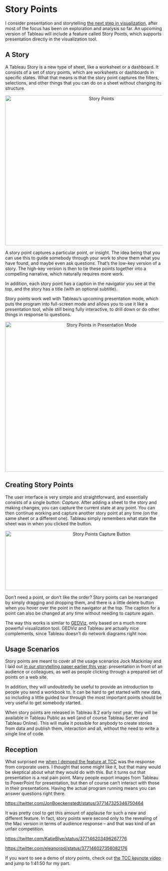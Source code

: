 # Story Points

I consider presentation and storytelling <a href="/papers/paper-storytelling-step-visualization">the next step in visualization</a>, after most of the focus has been on exploration and analysis so far. An upcoming version of Tableau will include a feature called Story Points, which supports presentation directly in the visualization tool.

## A Story

A Tableau Story is a new type of sheet, like a worksheet or a dashboard. It consists of a set of story points, which are worksheets or dashboards in specific states. What that means is that the story point captures the filters, selections, and other things that you can do on a sheet without changing its structure.

<p align="center"><img class="aligncenter size-medium wp-image-2648" alt="Story Points" src="https://media.eagereyes.org/wp-content/uploads/2013/10/storypoints-4.png" width="600" height="480" /></p>

A story point captures a particular point, or insight. The idea being that you can use this to guide somebody through your work to show them what you have found, and maybe even ask questions. That’s the low-key version of a story. The high-key version is then to tie these points together into a compelling narrative, which naturally requires more work.

In addition, each story point has a caption in the navigator you see at the top, and the story has a title (with an optional subtitle).

Story points work well with Tableau’s upcoming presentation mode, which puts the program into full-screen mode and allows you to use it like a presentation tool, while still being fully interactive, to drill down or do other things in response to questions.

<p align="center"><img class="aligncenter size-medium wp-image-2650" alt="Story Points in Presentation Mode" src="https://media.eagereyes.org/wp-content/uploads/2013/10/storypoints-presentation.png" width="600" height="480" /></p>

## Creating Story Points

The user interface is very simple and straightforward, and essentially consists of a single button: <em>Capture</em>. After adding a sheet to the story and making changes, you can capture the current state at any point. You can then continue working and capture another story point at any time (on the same sheet or a different one). Tableau simply remembers what state the sheet was in when you clicked the button.

<p align="center"><img class="aligncenter size-full wp-image-2649" alt="Story Points Capture Button" src="https://media.eagereyes.org/wp-content/uploads/2013/10/storypoints-capture-button.png" width="600" height="190" /></p>

Don’t need a point, or don’t like the order? Story points can be rearranged by simply dragging and dropping them, and there is a little delete button when you hover over the point in the navigator at the top. The caption for a point can also be changed at any time without needing to capture again.

The way this works is similar to <a href="/blog/2013/ged-viz-data-storytelling-tool">GEDViz</a>, only based on a much more powerful visualization tool. GEDViz and Tableau are actually nice complements, since Tableau doesn’t do network diagrams right now.

## Usage Scenarios

Story points are meant to cover all the usage scenarios Jock Mackinlay and I laid out <a href="/papers/paper-storytelling-step-visualization">in our storytelling paper earlier this year</a>: presentation in front of an audience or colleagues, as well as people clicking through a prepared set of points on a web site.

In addition, they will undoubtedly be useful to provide an introduction to people you send a workbook to. It can be hard to get started with new data, so including a little guided tour through the most important points should be very useful to get somebody started.

When story points are released in Tableau 8.2 early next year, they will be available in Tableau Public as well (and of course Tableau Server and Tableau Online). This will make it possible for anybody to create stories from data and publish them, interaction and all, without the need to write a single line of code.

## Reception

What surprised me <a href="/blog/2013/watch-tcc-keynote-live-monday">when I demoed the feature at TCC</a> was the response from corporate users. I thought that some might like it, but that many would be skeptical about what they would do with this. But it turns out that presentation is a real pain point. Many people export images from Tableau to PowerPoint for presentation, but then of course can’t interact with those in their presentations. Having the actual program running means you can answer questions right there.

https://twitter.com/JonBoeckenstedt/status/377147325346750464

It was pretty cool to get this amount of applause for such a new and different feature. In fact, story points were second only to the revealing of the Mac version in terms of audience response – and that was kind of an unfair competition.

https://twitter.com/KatieBlye/status/377146203496267776

https://twitter.com/eleanorpd/status/377146027356082176

If you want to see a demo of story points, check out <a href="http://www.ustream.tv/recorded/39494039">the TCC keynote video</a> and jump to 1:41:50 for my part.
